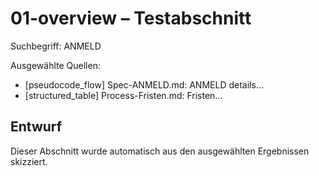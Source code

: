 # 01-overview – Testabschnitt
Suchbegriff: ANMELD

Ausgewählte Quellen:

- [pseudocode_flow] Spec-ANMELD.md: ANMELD details...
- [structured_table] Process-Fristen.md: Fristen...

## Entwurf

Dieser Abschnitt wurde automatisch aus den ausgewählten Ergebnissen skizziert.